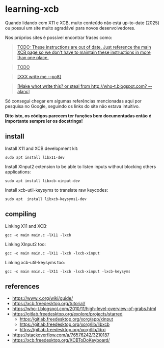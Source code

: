 # learning-xcb
Quando lidando com X11 e XCB, muito conteúdo não está up-to-date (2025) ou possui um site muito agradável para novos desenvolvedores.  

Nos próprios sites é possível encontrar frases como:

>[TODO: These instructions are out of date. Just reference the main XCB page so we don't have to maintain these instructions in more than one place.](https://xcb.freedesktop.org/tutorial/#installingxcb)

>[TODO](https://xcb.freedesktop.org/tutorial/#thewindowhierarchy)

>[[XXX write me --po8]](https://www.x.org/wiki/guide/concepts/#inputviatouchscreen)

>[[Make whot write this? or steal from http://who-t.blogspot.com? --alanc]](https://www.x.org/wiki/guide/concepts/#advancedinputdevicesandtechniques)

Só consegui chegar em algumas referências mencionadas aqui por pesquisa no Google, seguindo os links do site não estava intuitivo.

**Dito isto, os códigos parecem ter funções bem documentadas então é importante sempre ler os docstrings!**  

## install
Install X11 and XCB development kit:  
```
sudo apt install libx11-dev
```

Install XInput2 extension to be able to listen inputs without blocking others applications:
```
sudo apt install libxcb-xinput-dev
```

Install xcb-util-keysyms to translate raw keycodes:  
```
sudo apt  install libxcb-keysyms1-dev
```

## compiling
Linking X11 and XCB:  
```
gcc -o main main.c -lX11 -lxcb
```

Linking XInput2 too:  
```
gcc -o main main.c -lX11 -lxcb -lxcb-xinput
```

Linking xcb-util-keysyms too:  
```
gcc -o main main.c -lX11 -lxcb -lxcb-xinput -lxcb-keysyms
```

## references
- https://www.x.org/wiki/guide/
- https://xcb.freedesktop.org/tutorial/
- https://who-t.blogspot.com/2010/11/high-level-overview-of-grabs.html
- https://gitlab.freedesktop.org/explore/projects/starred
    - https://gitlab.freedesktop.org/xorg/app/xinput
    - https://gitlab.freedesktop.org/xorg/lib/libxcb
    - https://gitlab.freedesktop.org/xorg/lib/libxi
- https://stackoverflow.com/a/76576242/3210187
- https://xcb.freedesktop.org/XCBToDoKeyboard/